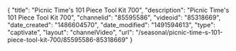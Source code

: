 {
    "title": "Picnic Time's 101 Piece Tool Kit 700",
    "description": "Picnic Time's 101 Piece Tool Kit 700",
    "channelid": "85595586",
    "videoid": "85318669",
    "date_created": "1486604570",
    "date_modified": "1491594613",
    "type": "captivate",
    "layout": "channelVideo",
    "url": "\/seasonal\/picnic-time-s-101-piece-tool-kit-700\/85595586-85318669"
}